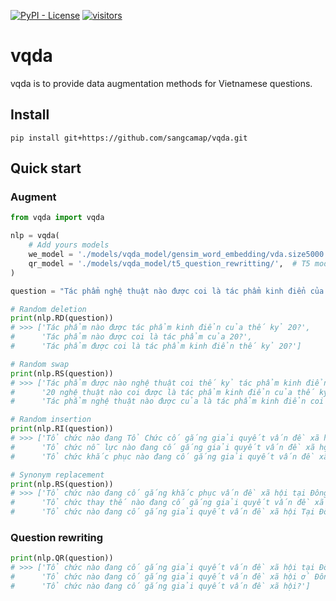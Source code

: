 [![PyPI - License](https://img.shields.io/hexpm/l/plug)](https://github.com/sangcamap/vqda/blob/main/LICENSE)
[![visitors](https://visitor-badge.glitch.me/badge?page_id=vqda.count_visitors)](https://visitor-badge.glitch.me)

# vqda
vqda is to provide data augmentation methods for Vietnamese questions.

## Install

```
pip install git+https://github.com/sangcamap/vqda.git
```

## Quick start

### Augment

```python
from vqda import vqda

nlp = vqda(
    # Add yours models 
    we_model = './models/vqda_model/gensim_word_embedding/vda.size5000.bin',   # Gensim
    qr_model = './models/vqda_model/t5_question_rewritting/',  # T5 model
)

question = "Tác phẩm nghệ thuật nào được coi là tác phẩm kinh điển của thế kỷ 20?"

# Random deletion
print(nlp.RD(question))
# >>> ['Tác phẩm nào được tác phẩm kinh điển của thế kỷ 20?', 
#      'Tác phẩm nào được coi là tác phẩm của 20?', 
#      'Tác phẩm được coi là tác phẩm kinh điển thế kỷ 20?']

# Random swap
print(nlp.RS(question))
# >>> ['Tác phẩm được nào nghệ thuật coi thế kỷ tác phẩm kinh điển của là 20?', 
#      '20 nghệ thuật nào coi được là tác phẩm kinh điển của thế kỷ Tác phẩm?', 
#      'Tác phẩm nghệ thuật nào được của là tác phẩm kinh điển coi 20 thế kỷ?']

# Random insertion
print(nlp.RI(question))
# >>> ['Tổ chức nào đang Tổ Chức cố gắng giải quyết vấn đề xã hội tại Đông Nam Á?', 
#      'Tổ chức nỗ lực nào đang cố gắng giải quyết vấn đề xã hội tại Đông Nam Á?', 
#      'Tổ chức khắc phục nào đang cố gắng giải quyết vấn đề xã hội tại Đông Nam Á?']

# Synonym replacement
print(nlp.RS(question))
# >>> ['Tổ chức nào đang cố gắng khắc phục vấn đề xã hội tại Đông Nam Á?', 
#      'Tổ chức thay thế nào đang cố gắng giải quyết vấn đề xã hội tại Đông Nam Á?', 
#      'Tổ chức nào đang cố gắng giải quyết vấn đề xã hội Tại Đông Nam Á?']

```

### Question rewriting

```python
print(nlp.QR(question))
# >>> ['Tổ chức nào đang cố gắng giải quyết vấn đề xã hội tại Đông Nam Á?', 
#      'Tổ chức nào đang cố gắng giải quyết vấn đề xã hội ở Đông Nam Á?', 
#      'Tổ chức nào đang cố gắng giải quyết vấn đề xã hội?']
```